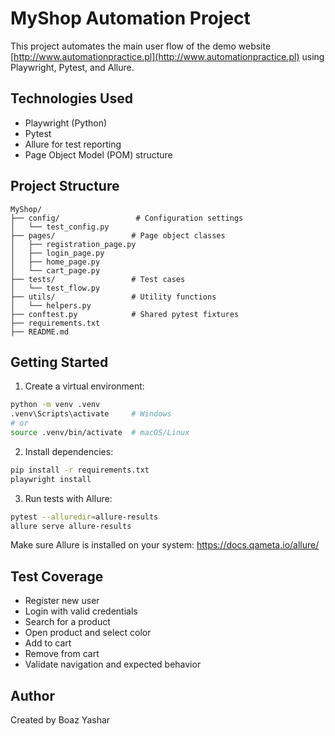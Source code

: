 # MyShop Automation Project

This project automates the main user flow of the demo website [http://www.automationpractice.pl](http://www.automationpractice.pl) using Playwright, Pytest, and Allure.

## Technologies Used

- Playwright (Python)
- Pytest
- Allure for test reporting
- Page Object Model (POM) structure

## Project Structure

```
MyShop/
├── config/                 # Configuration settings
│   └── test_config.py
├── pages/                 # Page object classes
│   ├── registration_page.py
│   ├── login_page.py
│   ├── home_page.py
│   └── cart_page.py
├── tests/                 # Test cases
│   └── test_flow.py
├── utils/                 # Utility functions
│   └── helpers.py
├── conftest.py            # Shared pytest fixtures
├── requirements.txt
├── README.md
```

## Getting Started

1. Create a virtual environment:

```bash
python -m venv .venv
.venv\Scripts\activate     # Windows
# or
source .venv/bin/activate  # macOS/Linux
```

2. Install dependencies:

```bash
pip install -r requirements.txt
playwright install
```

3. Run tests with Allure:

```bash
pytest --alluredir=allure-results
allure serve allure-results
```

Make sure Allure is installed on your system: https://docs.qameta.io/allure/

## Test Coverage

- Register new user
- Login with valid credentials
- Search for a product
- Open product and select color
- Add to cart
- Remove from cart
- Validate navigation and expected behavior

## Author

Created by Boaz Yashar